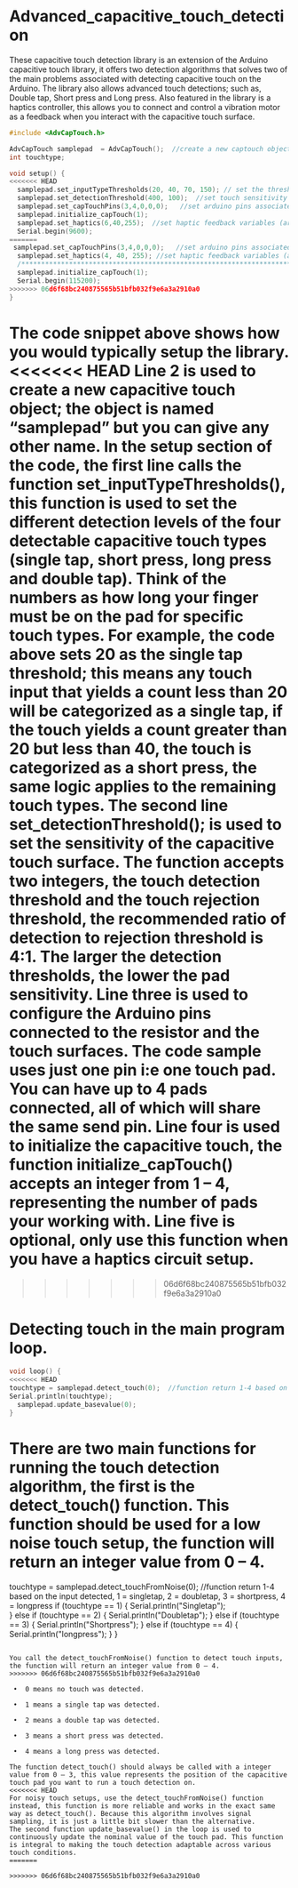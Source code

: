 # Advanced_capacitive_touch_detection

These capacitive touch detection library is an extension of the Arduino capacitive touch library, it offers two detection algorithms that solves two of the main problems associated with detecting capacitive touch on the Arduino. The library also allows advanced touch detections; such as, Double tap, Short press and Long press. Also featured in the library is a haptics controller, this allows you to connect and control a vibration motor as a feedback when you interact with the capacitive touch surface.

```C
#include <AdvCapTouch.h>

AdvCapTouch samplepad  = AdvCapTouch();  //create a new captouch object
int touchtype;

void setup() {
<<<<<<< HEAD
  samplepad.set_inputTypeThresholds(20, 40, 70, 150); // set the thresholds for the four input types  (singletap, shortpress, longpress, doubletapspeed)
  samplepad.set_detectionThreshold(400, 100);  //set touch sensitivity in the form of detection, rejection thresholds values
  samplepad.set_capTouchPins(3,4,0,0,0);   //set arduino pins associated with the pads (sendpin, receivepin1, receivepin2, receivepin3, receivepin4) this example uses just one pad.
  samplepad.initialize_capTouch(1);
  samplepad.set_haptics(6,40,255);  //set haptic feedback variables (arduino pwm pin, duration of haptics(ms), pwn strength from 0-255)
  Serial.begin(9600);
=======
 samplepad.set_capTouchPins(3,4,0,0,0);   //set arduino pins associated with the pads (sendpin, receivepin1, receivepin2, receivepin3, receivepin4) this example uses just one pad.
  samplepad.set_haptics(4, 40, 255); //set haptic feedback variables (arduino pwm pin, duration of haptics(ms), pwn strength from 0-255)------(optional)
  /************************************************************************************************************************************************************/
  samplepad.initialize_capTouch(1);
  Serial.begin(115200);
>>>>>>> 06d6f68bc240875565b51bfb032f9e6a3a2910a0
}
```

The code snippet above shows how you would typically setup the library.
<<<<<<< HEAD
Line 2 is used to create a new capacitive touch object; the object is named “samplepad” but you can give any other name.
In the setup section of the code, the first line calls the function set_inputTypeThresholds(), this function is used to set the different detection levels of the four detectable capacitive touch types (single tap, short press, long press and double tap). Think of the numbers as how long your finger must be on the pad for specific touch types. For example, the code above sets 20 as the single tap threshold; this means any touch input that yields a count less than 20 will be categorized as a single tap, if the touch yields a count greater than 20 but less than 40, the touch is categorized as a short press, the same logic applies to the remaining touch types.
The second line set_detectionThreshold(); is used to set the sensitivity of the capacitive touch surface. The function accepts two integers, the touch detection threshold and the touch rejection threshold, the recommended ratio of detection to rejection threshold is 4:1. The larger the detection thresholds, the lower the pad sensitivity.
Line three is used to configure the Arduino pins connected to the resistor and the touch surfaces. The code sample uses just one pin i:e one touch pad. You can have up to 4 pads connected, all of which will share the same send pin.
Line four is used to initialize the capacitive touch, the function initialize_capTouch() accepts an integer from 1 – 4, representing the number of pads your working with.
Line five is optional, only use this function when you have a haptics circuit setup.
=======

>>>>>>> 06d6f68bc240875565b51bfb032f9e6a3a2910a0

# Detecting touch in the main program loop.

```C
void loop() {
<<<<<<< HEAD
touchtype = samplepad.detect_touch(0);  //function return 1-4 based on the input detected, 1 = singletap, 2 = doubletap, 3 = shortpress, 4 = longpress
Serial.println(touchtype);
  samplepad.update_basevalue(0);
}
```

There are two main functions for running the touch detection algorithm, the first is the detect_touch() function. This function should be used for a low noise touch setup, the function will return an integer value from 0 – 4.
=======
touchtype = samplepad.detect_touchFromNoise(0);  //function return 1-4 based on the input detected, 1 = singletap, 2 = doubletap, 3 = shortpress, 4 = longpress
if (touchtype == 1) {
  Serial.println("Singletap");   
}
else if (touchtype == 2) {
  Serial.println("Doubletap");
}
else if (touchtype == 3) {
  Serial.println("Shortpress");
}
else if (touchtype == 4) {
  Serial.println("longpress");
}
}
```

You call the detect_touchFromNoise() function to detect touch inputs, the function will return an integer value from 0 – 4.
>>>>>>> 06d6f68bc240875565b51bfb032f9e6a3a2910a0

 •	0 means no touch was detected.
 
 •	1 means a single tap was detected.
 
 •	2 means a double tap was detected.
 
 •	3 means a short press was detected.
 
 •	4 means a long press was detected.
 
The function detect_touch() should always be called with a integer value from 0 – 3, this value represents the position of the capacitive touch pad you want to run a touch detection on.
<<<<<<< HEAD
For noisy touch setups, use the detect_touchFromNoise() function instead, this function is more reliable and works in the exact same way as detect_touch(). Because this algorithm involves signal sampling, it is just a little bit slower than the alternative.
The second function update_basevalue() in the loop is used to continuously update the nominal value of the touch pad. This function is integral to making the touch detection adaptable across various touch conditions.
=======

>>>>>>> 06d6f68bc240875565b51bfb032f9e6a3a2910a0

